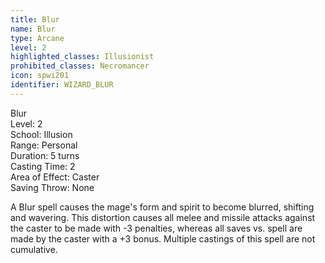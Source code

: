 ```yaml
---
title: Blur
name: Blur
type: Arcane
level: 2
highlighted_classes: Illusionist
prohibited_classes: Necromancer
icon: spwi201
identifier: WIZARD_BLUR
---
```

Blur  
Level: 2  
School: Illusion  
Range: Personal  
Duration: 5 turns  
Casting Time: 2  
Area of Effect: Caster  
Saving Throw: None  
  
A Blur spell causes the mage's form and spirit to become blurred, shifting and wavering. This distortion causes all melee and missile attacks against the caster to be made with -3 penalties, whereas all saves vs. spell are made by the caster with a +3 bonus. Multiple castings of this spell are not cumulative.  
